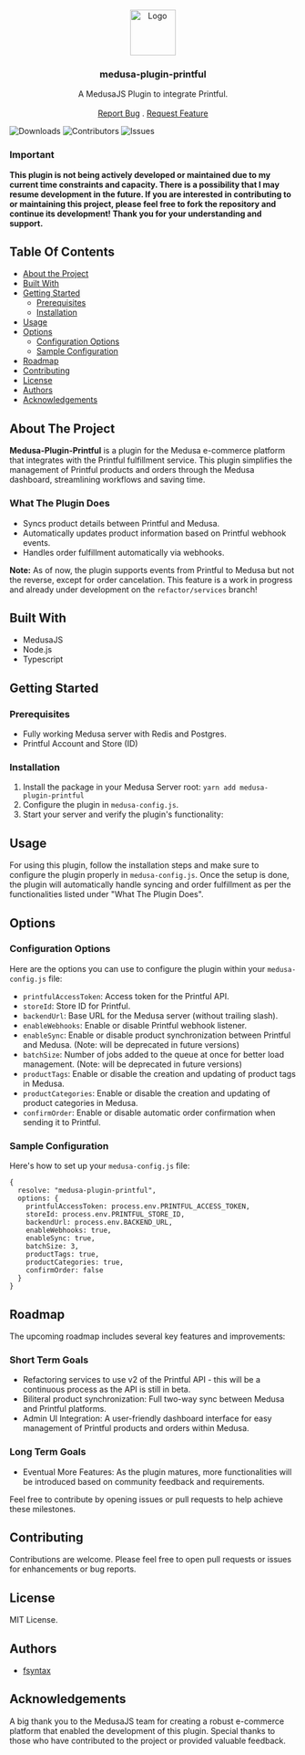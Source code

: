 <br/>
<p align="center">
  <a href="https://github.com/fsyntax/medusa-plugin-printful">
    <img src="https://res.cloudinary.com/dekhvq1tl/image/upload/v1695462189/medusa-plugin-printful-logo_vjwavs.png" alt="Logo" width="80" height="80">
  </a>

<h3 align="center">medusa-plugin-printful</h3>

  <p align="center">
    A MedusaJS Plugin to integrate Printful.
    <br/>
    <br/>
    <a href="https://github.com/fsyntax/medusa-plugin-printful/issues">Report Bug</a>
    .
    <a href="https://github.com/fsyntax/medusa-plugin-printful/issues">Request Feature</a>
  </p>

![Downloads](https://img.shields.io/npm/dt/medusa-plugin-printful) ![Contributors](https://img.shields.io/github/contributors/fsyntax/medusa-plugin-printful?color=dark-green) ![Issues](https://img.shields.io/github/issues/fsyntax/medusa-plugin-printful)


### Important
**This plugin is not being actively developed or maintained due to my current time constraints and capacity. There is a possibility that I may resume development in the future.
If you are interested in contributing to or maintaining this project, please feel free to fork the repository and continue its development!
Thank you for your understanding and support.**

## Table Of Contents

- [About the Project](#about-the-project)
- [Built With](#built-with)
- [Getting Started](#getting-started)
  - [Prerequisites](#prerequisites)
  - [Installation](#installation)
- [Usage](#usage)
- [Options](#options)
  - [Configuration Options](#configuration-options)
  - [Sample Configuration](#sample-configuration)
- [Roadmap](#roadmap)
- [Contributing](#contributing)
- [License](#license)
- [Authors](#authors)
- [Acknowledgements](#acknowledgements)

## About The Project

**Medusa-Plugin-Printful** is a plugin for the Medusa e-commerce platform that integrates with the Printful fulfillment service. This plugin simplifies the management of Printful products and orders through the Medusa dashboard, streamlining workflows and saving time.

### What The Plugin Does

- Syncs product details between Printful and Medusa.
- Automatically updates product information based on Printful webhook events.
- Handles order fulfillment automatically via webhooks.

**Note:** As of now, the plugin supports events from Printful to Medusa but not the reverse, except for order cancelation. This feature is a work in progress and already under development on the `refactor/services` branch! 

## Built With

- MedusaJS
- Node.js
- Typescript


## Getting Started

### Prerequisites

- Fully working Medusa server with Redis and Postgres.
- Printful Account and Store (ID)

### Installation

1. Install the package in your Medusa Server root: `yarn add medusa-plugin-printful`
2. Configure the plugin in `medusa-config.js`.
3. Start your server and verify the plugin's functionality:


## Usage

For using this plugin, follow the installation steps and make sure to configure the plugin properly in `medusa-config.js`. Once the setup is done, the plugin will automatically handle syncing and order fulfillment as per the functionalities listed under "What The Plugin Does".

## Options

### Configuration Options

Here are the options you can use to configure the plugin within your `medusa-config.js` file:

- `printfulAccessToken`: Access token for the Printful API.
- `storeId`: Store ID for Printful.
- `backendUrl`: Base URL for the Medusa server (without trailing slash).
- `enableWebhooks`: Enable or disable Printful webhook listener.
- `enableSync`: Enable or disable product synchronization between Printful and Medusa. (Note: will be deprecated in future versions)
- `batchSize`: Number of jobs added to the queue at once for better load management. (Note: will be deprecated in future versions)
- `productTags`: Enable or disable the creation and updating of product tags in Medusa.
- `productCategories`: Enable or disable the creation and updating of product categories in Medusa.
- `confirmOrder`: Enable or disable automatic order confirmation when sending it to Printful.

### Sample Configuration

Here's how to set up your `medusa-config.js` file:

```
{
  resolve: "medusa-plugin-printful",
  options: {
    printfulAccessToken: process.env.PRINTFUL_ACCESS_TOKEN,
    storeId: process.env.PRINTFUL_STORE_ID,
    backendUrl: process.env.BACKEND_URL,
    enableWebhooks: true,
    enableSync: true,
    batchSize: 3,
    productTags: true,
    productCategories: true,
    confirmOrder: false
  }
}
```

## Roadmap

The upcoming roadmap includes several key features and improvements:

### Short Term Goals
- Refactoring services to use v2 of the Printful API - this will be a continuous process as the API is still in beta.
- Biliteral product synchronization: Full two-way sync between Medusa and Printful platforms.
- Admin UI Integration: A user-friendly dashboard interface for easy management of Printful products and orders within Medusa.

### Long Term Goals
- Eventual More Features: As the plugin matures, more functionalities will be introduced based on community feedback and requirements.

Feel free to contribute by opening issues or pull requests to help achieve these milestones.


## Contributing

Contributions are welcome. Please feel free to open pull requests or issues for enhancements or bug reports.

## License

MIT License.

## Authors

- [fsyntax](https://github.com/fsyntax)

## Acknowledgements

A big thank you to the MedusaJS team for creating a robust e-commerce platform that enabled the development of this plugin. Special thanks to those who have contributed to the project or provided valuable feedback.



